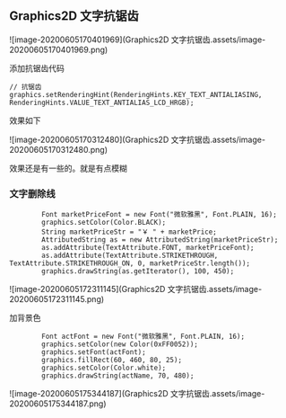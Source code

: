 

## Graphics2D 文字抗锯齿



![image-20200605170401969](Graphics2D 文字抗锯齿.assets/image-20200605170401969.png)

添加抗锯齿代码

```
// 抗锯齿
graphics.setRenderingHint(RenderingHints.KEY_TEXT_ANTIALIASING, RenderingHints.VALUE_TEXT_ANTIALIAS_LCD_HRGB);
```

效果如下

![image-20200605170312480](Graphics2D 文字抗锯齿.assets/image-20200605170312480.png)

效果还是有一些的。就是有点模糊





### 文字删除线

```
		Font marketPriceFont = new Font("微软雅黑", Font.PLAIN, 16);
        graphics.setColor(Color.BLACK);
        String marketPriceStr = "￥ " + marketPrice;
        AttributedString as = new AttributedString(marketPriceStr);
        as.addAttribute(TextAttribute.FONT, marketPriceFont);
        as.addAttribute(TextAttribute.STRIKETHROUGH, TextAttribute.STRIKETHROUGH_ON, 0, marketPriceStr.length());
        graphics.drawString(as.getIterator(), 100, 450);
```



![image-20200605172311145](Graphics2D 文字抗锯齿.assets/image-20200605172311145.png)



加背景色

```
        Font actFont = new Font("微软雅黑", Font.PLAIN, 16);
        graphics.setColor(new Color(0xFF0052));
        graphics.setFont(actFont);
        graphics.fillRect(60, 460, 80, 25);
        graphics.setColor(Color.white);
        graphics.drawString(actName, 70, 480);
```



![image-20200605175344187](Graphics2D 文字抗锯齿.assets/image-20200605175344187.png)